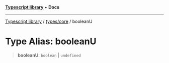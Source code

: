 [**Typescript library**](../../../index.md) • **Docs**

***

[Typescript library](../../../modules.md) / [types/core](../index.md) / booleanU

# Type Alias: booleanU

> **booleanU**: `boolean` \| `undefined`
